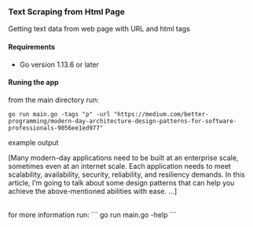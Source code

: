 ### Text Scraping from Html Page
Getting text data from web page with URL and html tags
#### Requirements
- Go version 1.13.6 or later
#### Runing the app
from the main directory run:
```
go run main.go -tags "p" -url "https://medium.com/better-programming/modern-day-architecture-design-patterns-for-software-professionals-9056ee1ed977"
```
example output
<br/>
<p>[Many modern-day applications need to be built at an enterprise scale, sometimes even at an internet scale. Each application needs to meet scalability, availability, security, reliability, and resiliency demands. In this article, I’m going to talk about some design patterns that can help you achieve the above-mentioned abilities with ease. ...]</p>
<br/>
for more information run:
```
go run main.go -help
```